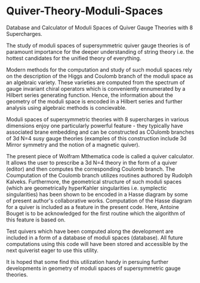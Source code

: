 # Quiver-Theory-Moduli-Spaces
Database and Calculator of Moduli Spaces of Quiver Gauge Theories with 8 Supercharges.

The study of moduli spaces of supersymmetric quiver gauge theories is of paramount importance for the deeper understanding of string theory i.e. the hottest candidates for the unified theory of everything. 

Modern methods for the computation and study of such moduli spaces rely on the description of the Higgs and Coulomb branch of the moduli space as an algebraic variety. These varieties are computed from the spectrum of gauge invariant chiral operators which is conveniently ennumerated by a Hilbert series generating function. Hence, the information about the geometry of the moduli space is encoded in a Hilbert series and further analysis using algebraic methods is concievable.

Moduli spaces of supersymmetric theories with 8 supercharges in various dimensions enjoy one particularly powerful feature - they typically have associated brane embedding and can be constructed as COulomb branches of 3d N=4 susy gauge theories (examples of this construction include 3d Mirror symmetry and the notion of a magnetic quiver).

The present piece of Wolfram Mthematica code is called a quiver calculator. It allows the user to prescribe a 3d N=4 theory in the form of a quiver (editor) and then computes the corresponding Coulomb branch. The Coumputation of the Coulomb branch utilizes routines authored by Rudolph Kalveks. Furthermore, the geometrical structure of such moduli spaces (which are geometrically hyperKahler singularities i.e. symplectic singularities) has been shown to be encoded in a Hasse diagram by some of present author's collaborative works. Computation of the Hasse diagram for a quiver is included as a feature in the present code. Here, Antoine Bouget is to be acknowledged for the first routine which the algorithm of this feature is based on.

Test quivers which have been computed along the development are included in a form of a database of moduli spaces (database). All future computations using this code will have been stored and accessible by the next quiverist eager to use this utility.

It is hoped that some find this utilization handy in persuing further developments in geometry of moduli spaces of supersymmetric gauge theories.
